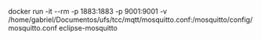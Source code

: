 docker run -it --rm -p 1883:1883 -p 9001:9001 -v /home/gabriel/Documentos/ufs/tcc/mqtt/mosquitto.conf:/mosquitto/config/mosquitto.conf eclipse-mosquitto